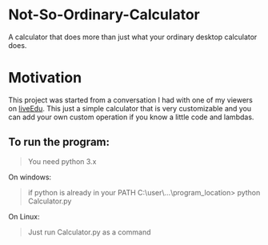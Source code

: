 # Not-So-Ordinary-Calculator
A calculator that does more than just what your ordinary desktop calculator does.

# Motivation
This project was started from a conversation I had with one of my viewers on [liveEdu](https://liveedu.tv). This just a simple calculator that is very customizable and you can add your own custom operation if you know a little code and lambdas.
  
To run the program:
------------------
  
> You need python 3.x
   
On windows:
  
> if python is already in your PATH
> C:\user\\...\program_location> python Calculator.py
  
  On Linux:
> Just run Calculator.py as a command
